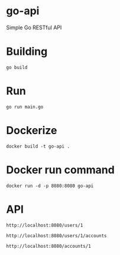 # go-api
Simple Go RESTful API 

# Building
`go build`

# Run 
`go run main.go` 

# Dockerize 
`docker build -t go-api .`

# Docker run command 
`docker run -d -p 8080:8080 go-api `

# API 
`http://localhost:8080/users/1`

`http://localhost:8080/users/1/accounts`

`http://localhost:8080/accounts/1`